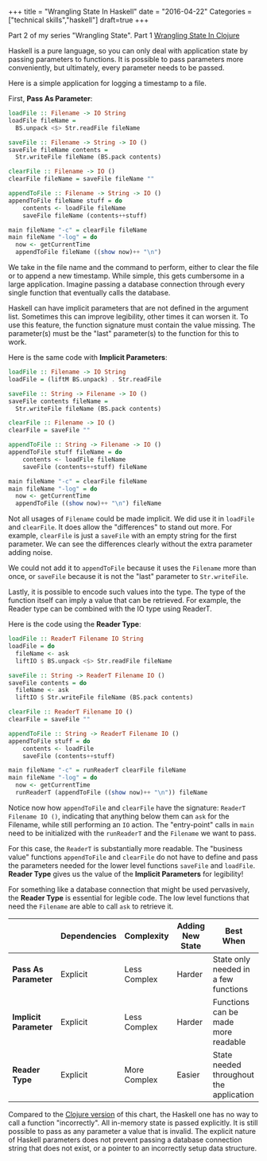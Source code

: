 +++
title = "Wrangling State In Haskell"
date = "2016-04-22"
Categories = ["technical skills","haskell"]
draft=true
+++

Part 2 of my series "Wrangling State". Part 1
[Wrangling State In Clojure](/clojure-state/)

Haskell is a pure language, so you can only deal with application state by
passing parameters to functions. It is possible to pass parameters more
conveniently, but ultimately, every parameter needs to be passed.

Here is a simple application for logging a timestamp to a file.

First, **Pass As Parameter**:

```haskell
loadFile :: Filename -> IO String
loadFile fileName =
  BS.unpack <$> Str.readFile fileName

saveFile :: Filename -> String -> IO ()
saveFile fileName contents = 
  Str.writeFile fileName (BS.pack contents)

clearFile :: Filename -> IO ()
clearFile fileName = saveFile fileName ""

appendToFile :: Filename -> String -> IO ()
appendToFile fileName stuff = do
    contents <- loadFile fileName
    saveFile fileName (contents++stuff)

main fileName "-c" = clearFile fileName
main fileName "-log" = do
  now <- getCurrentTime
  appendToFile fileName ((show now)++ "\n")
```

We take in the file name and the command to perform, either to clear the file or
to append a new timestamp. While simple, this gets cumbersome in a large
application. Imagine passing a database connection through every single function
that eventually calls the database.

Haskell can have implicit parameters that are not defined in the argument list.
Sometimes this can improve legibility, other times it can worsen it. To use this
feature, the function signature must contain the value missing. The parameter(s)
must be the "last" parameter(s) to the function for this to work.

Here is the same code with **Implicit Parameters**:

```haskell
loadFile :: Filename -> IO String
loadFile = (liftM BS.unpack) . Str.readFile

saveFile :: String -> Filename -> IO ()
saveFile contents fileName =
  Str.writeFile fileName (BS.pack contents)

clearFile :: Filename -> IO ()
clearFile = saveFile ""

appendToFile :: String -> Filename -> IO ()
appendToFile stuff fileName = do
    contents <- loadFile fileName
    saveFile (contents++stuff) fileName

main fileName "-c" = clearFile fileName
main fileName "-log" = do
  now <- getCurrentTime
  appendToFile ((show now)++ "\n") fileName
```

Not all usages of ```Filename``` could be made implicit. We did use it in
```loadFile``` and ```clearFile```. It does allow the "differences" to stand out
more. For example, ```clearFile``` is just a ```saveFile``` with an empty string
for the first parameter. We can see the differences clearly without the extra
parameter adding noise.

We could not add it to ```appendToFile``` because it uses the ```Filename```
more than once, or ```saveFile``` because it is not the "last" parameter to ```Str.writeFile```.

Lastly, it is possible to encode such values into the type. The type of the
function itself can imply a value that can be retrieved. For example, the Reader
type can be combined with the IO type using ReaderT.

Here is the code using the **Reader Type**:

```haskell
loadFile :: ReaderT Filename IO String
loadFile = do
  fileName <- ask
  liftIO $ BS.unpack <$> Str.readFile fileName

saveFile :: String -> ReaderT Filename IO ()
saveFile contents = do
  fileName <- ask
  liftIO $ Str.writeFile fileName (BS.pack contents)

clearFile :: ReaderT Filename IO ()
clearFile = saveFile ""

appendToFile :: String -> ReaderT Filename IO ()
appendToFile stuff = do
    contents <- loadFile
    saveFile (contents++stuff)

main fileName "-c" = runReaderT clearFile fileName
main fileName "-log" = do
  now <- getCurrentTime
  runReaderT (appendToFile ((show now)++ "\n")) fileName
```

Notice now how ```appendToFile``` and ```clearFile``` have the signature:
```ReaderT Filename IO ()```, indicating that anything below them can ```ask```
for the Filename, while still performing an ```IO``` action. The "entry-point"
calls in ```main``` need to be initialized with the ```runReaderT``` and the
```Filename``` we want to pass.

For this case, the ```ReaderT``` is substantially more readable. The "business
value" functions ```appendToFile``` and ```clearFile``` do not have to define
and pass the parameters needed for the lower level functions ```saveFile``` and
```loadFile```. **Reader Type** gives us the value of the **Implicit
Parameters** for legibility!

For something like a database connection that might be used pervasively, the
**Reader Type** is essential for legible code. The low level functions that need
the ```Filename``` are able to call ```ask``` to retrieve it.

| | Dependencies | Complexity | Adding New State | Best When |
|-------------          |-------------- |  ------------- | ------------- | ------------- |
|**Pass As Parameter**  | Explicit     | Less Complex |  Harder         | State only needed in a few functions
|**Implicit Parameter** | Explicit     | Less Complex |   Harder       | Functions can be made more readable
|**Reader Type**        | Explicit     | More Complex |   Easier       | State needed throughout the application

Compared to the [Clojure version](/clojure-state/)
of this chart, the Haskell one has no way to call a function "incorrectly". All
in-memory state is passed explicitly. It is still possible to pass as any
parameter a value that is invalid. The explicit nature of Haskell parameters
does not prevent passing a database connection string that does not exist, or a
pointer to an incorrectly setup data structure.
